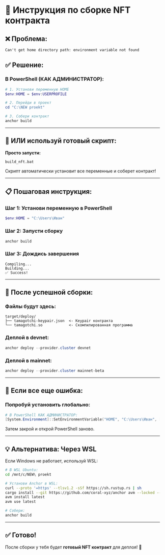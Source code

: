 # 🚀 Инструкция по сборке NFT контракта

## ❌ Проблема:
```
Can't get home directory path: environment variable not found
```

## ✅ Решение:

### В PowerShell (КАК АДМИНИСТРАТОР):

```powershell
# 1. Установи переменную HOME
$env:HOME = $env:USERPROFILE

# 2. Перейди в проект
cd "C:\NEW proekt"

# 3. Собери контракт
anchor build
```

---

## 🎯 ИЛИ используй готовый скрипт:

**Просто запусти:**
```
build_nft.bat
```

Скрипт автоматически установит все переменные и соберет контракт!

---

## 📋 Пошаговая инструкция:

### Шаг 1: Установи переменную в PowerShell

```powershell
$env:HOME = "C:\Users\Иван"
```

### Шаг 2: Запусти сборку

```powershell
anchor build
```

### Шаг 3: Дождись завершения

```
Compiling...
Building...
✅ Success!
```

---

## 🎉 После успешной сборки:

### Файлы будут здесь:
```
target/deploy/
├── tamagotchi-keypair.json  <- Keypair контракта
└── tamagotchi.so            <- Скомпилированная программа
```

### Деплой в devnet:
```powershell
anchor deploy --provider.cluster devnet
```

### Деплой в mainnet:
```powershell
anchor deploy --provider.cluster mainnet-beta
```

---

## 🐛 Если все еще ошибка:

### Попробуй установить глобально:

```powershell
# В PowerShell КАК АДМИНИСТРАТОР:
[System.Environment]::SetEnvironmentVariable("HOME", "C:\Users\Иван", [System.EnvironmentVariableTarget]::User)
```

Затем закрой и открой PowerShell заново.

---

## 💡 Альтернатива: Через WSL

Если Windows не работает, используй WSL:

```bash
# В WSL Ubuntu:
cd /mnt/c/NEW\ proekt

# Установи Anchor в WSL:
curl --proto '=https' --tlsv1.2 -sSf https://sh.rustup.rs | sh
cargo install --git https://github.com/coral-xyz/anchor avm --locked --force
avm install latest
avm use latest

# Собери:
anchor build
```

---

## ✅ Готово!

После сборки у тебя будет **готовый NFT контракт** для деплоя! 🚀
